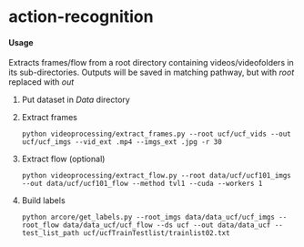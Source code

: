 # action-recognition

#### Usage

Extracts frames/flow from a root directory containing videos/videofolders in its sub-directories. 
Outputs will be saved in matching pathway, but with *root* replaced with *out*

1. Put dataset in *Data* directory

2. Extract frames 
   ```
   python videoprocessing/extract_frames.py --root ucf/ucf_vids --out ucf/ucf_imgs --vid_ext .mp4 --imgs_ext .jpg -r 30
   ```
3. Extract flow (optional) 
   ```
   python videoprocessing/extract_flow.py --root data/ucf/ucf101_imgs --out data/ucf/ucf101_flow --method tvl1 --cuda --workers 1 
   ```
4. Build labels 
   ```
   python arcore/get_labels.py --root_imgs data/data_ucf/ucf_imgs --root_flow data/data_ucf/ucf_flow --ds ucf --out data/data_ucf --test_list_path ucf/ucfTrainTestlist/trainlist02.txt
   ```